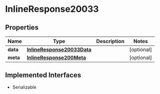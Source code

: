

# InlineResponse20033


## Properties

Name | Type | Description | Notes
------------ | ------------- | ------------- | -------------
**data** | [**InlineResponse20033Data**](InlineResponse20033Data.md) |  |  [optional]
**meta** | [**InlineResponse200Meta**](InlineResponse200Meta.md) |  |  [optional]


## Implemented Interfaces

* Serializable


